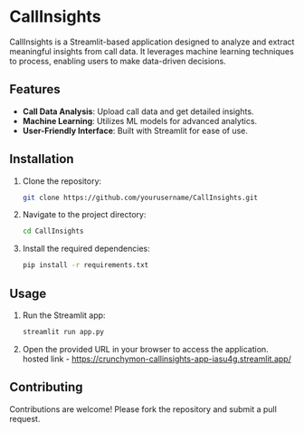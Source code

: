 # CallInsights

CallInsights is a Streamlit-based application designed to analyze and extract meaningful insights from call data. It leverages machine learning techniques to process, enabling users to make data-driven decisions.

## Features

- **Call Data Analysis**: Upload call data and get detailed insights.
- **Machine Learning**: Utilizes ML models for advanced analytics.
- **User-Friendly Interface**: Built with Streamlit for ease of use.

## Installation

1. Clone the repository:
    ```bash
    git clone https://github.com/yourusername/CallInsights.git
    ```
2. Navigate to the project directory:
    ```bash
    cd CallInsights
    ```
3. Install the required dependencies:
    ```bash
    pip install -r requirements.txt
    ```

## Usage

1. Run the Streamlit app:
    ```bash
    streamlit run app.py
    ```
2. Open the provided URL in your browser to access the application.
    hosted link - https://crunchymon-callinsights-app-iasu4g.streamlit.app/
## Contributing

Contributions are welcome! Please fork the repository and submit a pull request.
